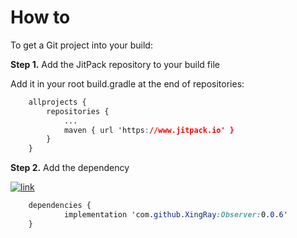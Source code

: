 # How to

To get a Git project into your build:

**Step 1.** Add the JitPack repository to your build file

Add it in your root build.gradle at the end of repositories:

```css
	allprojects {
		repositories {
			...
			maven { url 'https://www.jitpack.io' }
		}
	}
```

**Step 2.** Add the dependency

[![link](https://www.jitpack.io/v/XingRay/Observer.svg)](https://www.jitpack.io/#XingRay/Observer)



```css
	dependencies {
	        implementation 'com.github.XingRay:Observer:0.0.6'
	}
```


